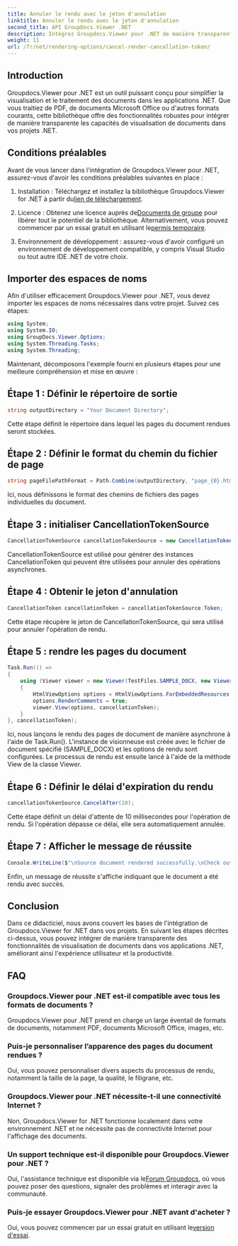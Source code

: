 ```yaml
---
title: Annuler le rendu avec le jeton d'annulation
linktitle: Annuler le rendu avec le jeton d'annulation
second_title: API GroupDocs.Viewer .NET
description: Intégrez Groupdocs.Viewer pour .NET de manière transparente dans vos projets .NET pour une visualisation efficace des documents.
weight: 11
url: /fr/net/rendering-options/cancel-render-cancellation-token/
---
```

## Introduction
Groupdocs.Viewer pour .NET est un outil puissant conçu pour simplifier la visualisation et le traitement des documents dans les applications .NET. Que vous traitiez de PDF, de documents Microsoft Office ou d'autres formats courants, cette bibliothèque offre des fonctionnalités robustes pour intégrer de manière transparente les capacités de visualisation de documents dans vos projets .NET.
## Conditions préalables
Avant de vous lancer dans l'intégration de Groupdocs.Viewer pour .NET, assurez-vous d'avoir les conditions préalables suivantes en place :
1.  Installation : Téléchargez et installez la bibliothèque Groupdocs.Viewer for .NET à partir du[lien de téléchargement](https://releases.groupdocs.com/viewer/net/).
   
2.  Licence : Obtenez une licence auprès de[Documents de groupe](https://purchase.groupdocs.com/buy) pour libérer tout le potentiel de la bibliothèque. Alternativement, vous pouvez commencer par un essai gratuit en utilisant le[permis temporaire](https://purchase.groupdocs.com/temporary-license/).
   
3. Environnement de développement : assurez-vous d'avoir configuré un environnement de développement compatible, y compris Visual Studio ou tout autre IDE .NET de votre choix.

## Importer des espaces de noms
Afin d'utiliser efficacement Groupdocs.Viewer pour .NET, vous devez importer les espaces de noms nécessaires dans votre projet. Suivez ces étapes:

```csharp
using System;
using System.IO;
using GroupDocs.Viewer.Options;
using System.Threading.Tasks;
using System.Threading;
```

Maintenant, décomposons l'exemple fourni en plusieurs étapes pour une meilleure compréhension et mise en œuvre :
## Étape 1 : Définir le répertoire de sortie
```csharp
string outputDirectory = "Your Document Directory";
```
Cette étape définit le répertoire dans lequel les pages du document rendues seront stockées.
## Étape 2 : Définir le format du chemin du fichier de page
```csharp
string pageFilePathFormat = Path.Combine(outputDirectory, "page_{0}.html");
```
Ici, nous définissons le format des chemins de fichiers des pages individuelles du document.
## Étape 3 : initialiser CancellationTokenSource
```csharp
CancellationTokenSource cancellationTokenSource = new CancellationTokenSource();
```
CancellationTokenSource est utilisé pour générer des instances CancellationToken qui peuvent être utilisées pour annuler des opérations asynchrones.
## Étape 4 : Obtenir le jeton d'annulation
```csharp
CancellationToken cancellationToken = cancellationTokenSource.Token;
```
Cette étape récupère le jeton de CancellationTokenSource, qui sera utilisé pour annuler l'opération de rendu.
## Étape 5 : rendre les pages du document
```csharp
Task.Run(() =>
{
    using (Viewer viewer = new Viewer(TestFiles.SAMPLE_DOCX, new ViewerSettings(new GroupDocs.Viewer.Logging.ConsoleLogger())))
    {
        HtmlViewOptions options = HtmlViewOptions.ForEmbeddedResources(pageFilePathFormat);
        options.RenderComments = true;
        viewer.View(options, cancellationToken);
    }
}, cancellationToken);
```
Ici, nous lançons le rendu des pages de document de manière asynchrone à l'aide de Task.Run(). L'instance de visionneuse est créée avec le fichier de document spécifié (SAMPLE_DOCX) et les options de rendu sont configurées. Le processus de rendu est ensuite lancé à l'aide de la méthode View de la classe Viewer.
## Étape 6 : Définir le délai d'expiration du rendu
```csharp
cancellationTokenSource.CancelAfter(10);
```
Cette étape définit un délai d'attente de 10 millisecondes pour l'opération de rendu. Si l'opération dépasse ce délai, elle sera automatiquement annulée.
## Étape 7 : Afficher le message de réussite
```csharp
Console.WriteLine($"\nSource document rendered successfully.\nCheck output in {outputDirectory}.");
```
Enfin, un message de réussite s'affiche indiquant que le document a été rendu avec succès.

## Conclusion
Dans ce didacticiel, nous avons couvert les bases de l'intégration de Groupdocs.Viewer for .NET dans vos projets. En suivant les étapes décrites ci-dessus, vous pouvez intégrer de manière transparente des fonctionnalités de visualisation de documents dans vos applications .NET, améliorant ainsi l'expérience utilisateur et la productivité.
## FAQ
### Groupdocs.Viewer pour .NET est-il compatible avec tous les formats de documents ?
Groupdocs.Viewer pour .NET prend en charge un large éventail de formats de documents, notamment PDF, documents Microsoft Office, images, etc.
### Puis-je personnaliser l’apparence des pages du document rendues ?
Oui, vous pouvez personnaliser divers aspects du processus de rendu, notamment la taille de la page, la qualité, le filigrane, etc.
### Groupdocs.Viewer pour .NET nécessite-t-il une connectivité Internet ?
Non, Groupdocs.Viewer for .NET fonctionne localement dans votre environnement .NET et ne nécessite pas de connectivité Internet pour l'affichage des documents.
### Un support technique est-il disponible pour Groupdocs.Viewer pour .NET ?
 Oui, l'assistance technique est disponible via le[Forum Groupdocs](https://forum.groupdocs.com/c/viewer/9), où vous pouvez poser des questions, signaler des problèmes et interagir avec la communauté.
### Puis-je essayer Groupdocs.Viewer pour .NET avant d'acheter ?
 Oui, vous pouvez commencer par un essai gratuit en utilisant le[version d'essai](https://releases.groupdocs.com/).